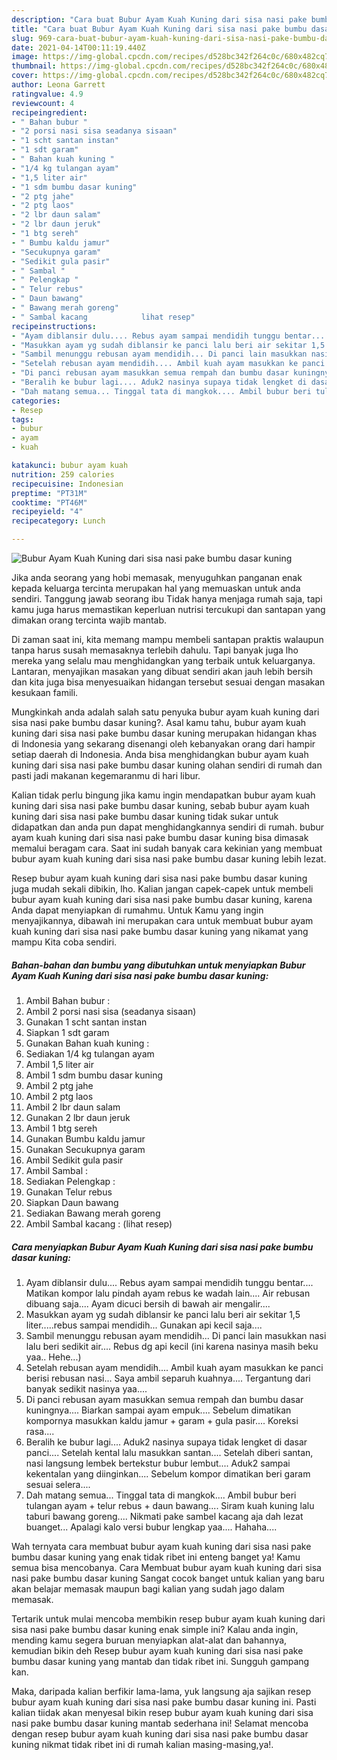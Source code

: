 ```yaml
---
description: "Cara buat Bubur Ayam Kuah Kuning dari sisa nasi pake bumbu dasar kuning yang nikmat Untuk Jualan"
title: "Cara buat Bubur Ayam Kuah Kuning dari sisa nasi pake bumbu dasar kuning yang nikmat Untuk Jualan"
slug: 969-cara-buat-bubur-ayam-kuah-kuning-dari-sisa-nasi-pake-bumbu-dasar-kuning-yang-nikmat-untuk-jualan
date: 2021-04-14T00:11:19.440Z
image: https://img-global.cpcdn.com/recipes/d528bc342f264c0c/680x482cq70/bubur-ayam-kuah-kuning-dari-sisa-nasi-pake-bumbu-dasar-kuning-foto-resep-utama.jpg
thumbnail: https://img-global.cpcdn.com/recipes/d528bc342f264c0c/680x482cq70/bubur-ayam-kuah-kuning-dari-sisa-nasi-pake-bumbu-dasar-kuning-foto-resep-utama.jpg
cover: https://img-global.cpcdn.com/recipes/d528bc342f264c0c/680x482cq70/bubur-ayam-kuah-kuning-dari-sisa-nasi-pake-bumbu-dasar-kuning-foto-resep-utama.jpg
author: Leona Garrett
ratingvalue: 4.9
reviewcount: 4
recipeingredient:
- " Bahan bubur "
- "2 porsi nasi sisa seadanya sisaan"
- "1 scht santan instan"
- "1 sdt garam"
- " Bahan kuah kuning "
- "1/4 kg tulangan ayam"
- "1,5 liter air"
- "1 sdm bumbu dasar kuning"
- "2 ptg jahe"
- "2 ptg laos"
- "2 lbr daun salam"
- "2 lbr daun jeruk"
- "1 btg sereh"
- " Bumbu kaldu jamur"
- "Secukupnya garam"
- "Sedikit gula pasir"
- " Sambal "
- " Pelengkap "
- " Telur rebus"
- " Daun bawang"
- " Bawang merah goreng"
- " Sambal kacang            lihat resep"
recipeinstructions:
- "Ayam diblansir dulu.... Rebus ayam sampai mendidih tunggu bentar.... Matikan kompor lalu pindah ayam rebus ke wadah lain.... Air rebusan dibuang saja.... Ayam dicuci bersih di bawah air mengalir...."
- "Masukkan ayam yg sudah diblansir ke panci lalu beri air sekitar 1,5 liter.....rebus sampai mendidih... Gunakan api kecil saja...."
- "Sambil menunggu rebusan ayam mendidih... Di panci lain masukkan nasi lalu beri sedikit air.... Rebus dg api kecil (ini karena nasinya masih beku yaa.. Hehe...)"
- "Setelah rebusan ayam mendidih.... Ambil kuah ayam masukkan ke panci berisi rebusan nasi... Saya ambil separuh kuahnya.... Tergantung dari banyak sedikit nasinya yaa...."
- "Di panci rebusan ayam masukkan semua rempah dan bumbu dasar kuningnya.... Biarkan sampai ayam empuk.... Sebelum dimatikan kompornya masukkan kaldu jamur + garam + gula pasir.... Koreksi rasa...."
- "Beralih ke bubur lagi.... Aduk2 nasinya supaya tidak lengket di dasar panci.... Setelah kental lalu masukkan santan.... Setelah diberi santan, nasi langsung lembek bertekstur bubur lembut.... Aduk2 sampai kekentalan yang diinginkan.... Sebelum kompor dimatikan beri garam sesuai selera...."
- "Dah matang semua... Tinggal tata di mangkok.... Ambil bubur beri tulangan ayam + telur rebus + daun bawang.... Siram kuah kuning lalu taburi bawang goreng.... Nikmati pake sambel kacang aja dah lezat buanget... Apalagi kalo versi bubur lengkap yaa.... Hahaha...."
categories:
- Resep
tags:
- bubur
- ayam
- kuah

katakunci: bubur ayam kuah 
nutrition: 259 calories
recipecuisine: Indonesian
preptime: "PT31M"
cooktime: "PT46M"
recipeyield: "4"
recipecategory: Lunch

---
```



![Bubur Ayam Kuah Kuning dari sisa nasi pake bumbu dasar kuning](https://img-global.cpcdn.com/recipes/d528bc342f264c0c/680x482cq70/bubur-ayam-kuah-kuning-dari-sisa-nasi-pake-bumbu-dasar-kuning-foto-resep-utama.jpg)

Jika anda seorang yang hobi memasak, menyuguhkan panganan enak kepada keluarga tercinta merupakan hal yang memuaskan untuk anda sendiri. Tanggung jawab seorang ibu Tidak hanya menjaga rumah saja, tapi kamu juga harus memastikan keperluan nutrisi tercukupi dan santapan yang dimakan orang tercinta wajib mantab.

Di zaman  saat ini, kita memang mampu membeli santapan praktis walaupun tanpa harus susah memasaknya terlebih dahulu. Tapi banyak juga lho mereka yang selalu mau menghidangkan yang terbaik untuk keluarganya. Lantaran, menyajikan masakan yang dibuat sendiri akan jauh lebih bersih dan kita juga bisa menyesuaikan hidangan tersebut sesuai dengan masakan kesukaan famili. 



Mungkinkah anda adalah salah satu penyuka bubur ayam kuah kuning dari sisa nasi pake bumbu dasar kuning?. Asal kamu tahu, bubur ayam kuah kuning dari sisa nasi pake bumbu dasar kuning merupakan hidangan khas di Indonesia yang sekarang disenangi oleh kebanyakan orang dari hampir setiap daerah di Indonesia. Anda bisa menghidangkan bubur ayam kuah kuning dari sisa nasi pake bumbu dasar kuning olahan sendiri di rumah dan pasti jadi makanan kegemaranmu di hari libur.

Kalian tidak perlu bingung jika kamu ingin mendapatkan bubur ayam kuah kuning dari sisa nasi pake bumbu dasar kuning, sebab bubur ayam kuah kuning dari sisa nasi pake bumbu dasar kuning tidak sukar untuk didapatkan dan anda pun dapat menghidangkannya sendiri di rumah. bubur ayam kuah kuning dari sisa nasi pake bumbu dasar kuning bisa dimasak memalui beragam cara. Saat ini sudah banyak cara kekinian yang membuat bubur ayam kuah kuning dari sisa nasi pake bumbu dasar kuning lebih lezat.

Resep bubur ayam kuah kuning dari sisa nasi pake bumbu dasar kuning juga mudah sekali dibikin, lho. Kalian jangan capek-capek untuk membeli bubur ayam kuah kuning dari sisa nasi pake bumbu dasar kuning, karena Anda dapat menyiapkan di rumahmu. Untuk Kamu yang ingin menyajikannya, dibawah ini merupakan cara untuk membuat bubur ayam kuah kuning dari sisa nasi pake bumbu dasar kuning yang nikamat yang mampu Kita coba sendiri.

<!--inarticleads1-->

##### Bahan-bahan dan bumbu yang dibutuhkan untuk menyiapkan Bubur Ayam Kuah Kuning dari sisa nasi pake bumbu dasar kuning:

1. Ambil  Bahan bubur :
1. Ambil 2 porsi nasi sisa (seadanya sisaan)
1. Gunakan 1 scht santan instan
1. Siapkan 1 sdt garam
1. Gunakan  Bahan kuah kuning :
1. Sediakan 1/4 kg tulangan ayam
1. Ambil 1,5 liter air
1. Ambil 1 sdm bumbu dasar kuning
1. Ambil 2 ptg jahe
1. Ambil 2 ptg laos
1. Ambil 2 lbr daun salam
1. Gunakan 2 lbr daun jeruk
1. Ambil 1 btg sereh
1. Gunakan  Bumbu kaldu jamur
1. Gunakan Secukupnya garam
1. Ambil Sedikit gula pasir
1. Ambil  Sambal :
1. Sediakan  Pelengkap :
1. Gunakan  Telur rebus
1. Siapkan  Daun bawang
1. Sediakan  Bawang merah goreng
1. Ambil  Sambal kacang :           (lihat resep)




<!--inarticleads2-->

##### Cara menyiapkan Bubur Ayam Kuah Kuning dari sisa nasi pake bumbu dasar kuning:

1. Ayam diblansir dulu.... Rebus ayam sampai mendidih tunggu bentar.... Matikan kompor lalu pindah ayam rebus ke wadah lain.... Air rebusan dibuang saja.... Ayam dicuci bersih di bawah air mengalir....
1. Masukkan ayam yg sudah diblansir ke panci lalu beri air sekitar 1,5 liter.....rebus sampai mendidih... Gunakan api kecil saja....
1. Sambil menunggu rebusan ayam mendidih... Di panci lain masukkan nasi lalu beri sedikit air.... Rebus dg api kecil (ini karena nasinya masih beku yaa.. Hehe...)
1. Setelah rebusan ayam mendidih.... Ambil kuah ayam masukkan ke panci berisi rebusan nasi... Saya ambil separuh kuahnya.... Tergantung dari banyak sedikit nasinya yaa....
1. Di panci rebusan ayam masukkan semua rempah dan bumbu dasar kuningnya.... Biarkan sampai ayam empuk.... Sebelum dimatikan kompornya masukkan kaldu jamur + garam + gula pasir.... Koreksi rasa....
1. Beralih ke bubur lagi.... Aduk2 nasinya supaya tidak lengket di dasar panci.... Setelah kental lalu masukkan santan.... Setelah diberi santan, nasi langsung lembek bertekstur bubur lembut.... Aduk2 sampai kekentalan yang diinginkan.... Sebelum kompor dimatikan beri garam sesuai selera....
1. Dah matang semua... Tinggal tata di mangkok.... Ambil bubur beri tulangan ayam + telur rebus + daun bawang.... Siram kuah kuning lalu taburi bawang goreng.... Nikmati pake sambel kacang aja dah lezat buanget... Apalagi kalo versi bubur lengkap yaa.... Hahaha....




Wah ternyata cara membuat bubur ayam kuah kuning dari sisa nasi pake bumbu dasar kuning yang enak tidak ribet ini enteng banget ya! Kamu semua bisa mencobanya. Cara Membuat bubur ayam kuah kuning dari sisa nasi pake bumbu dasar kuning Sangat cocok banget untuk kalian yang baru akan belajar memasak maupun bagi kalian yang sudah jago dalam memasak.

Tertarik untuk mulai mencoba membikin resep bubur ayam kuah kuning dari sisa nasi pake bumbu dasar kuning enak simple ini? Kalau anda ingin, mending kamu segera buruan menyiapkan alat-alat dan bahannya, kemudian bikin deh Resep bubur ayam kuah kuning dari sisa nasi pake bumbu dasar kuning yang mantab dan tidak ribet ini. Sungguh gampang kan. 

Maka, daripada kalian berfikir lama-lama, yuk langsung aja sajikan resep bubur ayam kuah kuning dari sisa nasi pake bumbu dasar kuning ini. Pasti kalian tiidak akan menyesal bikin resep bubur ayam kuah kuning dari sisa nasi pake bumbu dasar kuning mantab sederhana ini! Selamat mencoba dengan resep bubur ayam kuah kuning dari sisa nasi pake bumbu dasar kuning nikmat tidak ribet ini di rumah kalian masing-masing,ya!.

